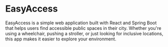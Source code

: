 # EasyAccess
EasyAccess is a simple web application built with React and Spring Boot that helps users find accessible public spaces in their city. Whether you're using a wheelchair, pushing a stroller, or just looking for inclusive locations, this app makes it easier to explore your environment.
